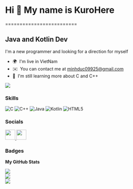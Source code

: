 # Hi 👋 My name is KuroHere
=========================

Java and Kotlin Dev
-------------------

I'm a new programmer and looking for a direction for myself

* 🌍  I'm live in VietNam
* ✉️  You can contact me at [minhduc09925@gmail.com](mailto:minhduc09925@gmail.com)
* 🧠  I'm still learning more about C and C++

<a href="https://www.github.com/KuroHere" target="_blank" rel="noreferrer"><img
src="https://img.shields.io/github/followers/KuroHere?logo=github&style=for-the-badge&color=0891b2&labelColor=1c1917" /></a>

### Skills
![C](https://img.shields.io/badge/c-%2300599C.svg?style=for-the-badge&logo=c&logoColor=white)
![C++](https://img.shields.io/badge/c++-%2300599C.svg?style=for-the-badge&logo=c%2B%2B&logoColor=white)
![Java](https://img.shields.io/badge/java-%23ED8B00.svg?style=for-the-badge&logo=openjdk&logoColor=white)
![Kotlin](https://img.shields.io/badge/kotlin-%237F52FF.svg?style=for-the-badge&logo=kotlin&logoColor=white)
![HTML5](https://img.shields.io/badge/html5-%23E34F26.svg?style=for-the-badge&logo=html5&logoColor=white)

### Socials

</a> <a href="https://www.facebook.com/KuroHerre/" target="_blank" rel="noreferrer"> <picture> <source media="(prefers-color-scheme: dark)" srcset="https://raw.githubusercontent.com/danielcranney/readme-generator/main/public/icons/socials/facebook-dark.svg" /> <source media="(prefers-color-scheme: light)" srcset="https://raw.githubusercontent.com/danielcranney/readme-generator/main/public/icons/socials/facebook.svg" /> <img src="https://raw.githubusercontent.com/danielcranney/readme-generator/main/public/icons/socials/facebook.svg" width="32" height="32" /> </picture> </a> <a href="https://www.github.com/KuroHere" target="_blank" rel="noreferrer"> <picture> <source media="(prefers-color-scheme: dark)" srcset="https://raw.githubusercontent.com/danielcranney/readme-generator/main/public/icons/socials/github-dark.svg" /> <source media="(prefers-color-scheme: light)" srcset="https://raw.githubusercontent.com/danielcranney/readme-generator/main/public/icons/socials/github.svg" /> <img src="https://raw.githubusercontent.com/danielcranney/readme-generator/main/public/icons/socials/github.svg" width="32" height="32" /> </picture> </a>

### Badges

<b>My GitHub Stats</b>

![](https://github-readme-stats.vercel.app/api?username=KuroHere&theme=dark&hide_border=false&include_all_commits=false&count_private=false)<br/>
![](https://github-readme-streak-stats.herokuapp.com/?user=KuroHere&theme=dark&hide_border=false)<br/>
![](https://github-readme-stats.vercel.app/api/top-langs/?username=KuroHere&theme=dark&hide_border=false&include_all_commits=false&count_private=false&layout=compact)
